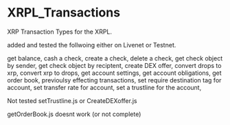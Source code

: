 # XRPL_Transactions
XRP Transaction Types for the XRPL.

added and tested the follwoing either on Livenet or Testnet.

get balance,
cash a check,
create a check,
delete a check,
get check object by sender,
get check object by reciptent,
create DEX offer,
convert drops to xrp,
convert xrp to drops,
get account settings,
get account obligations,
get order book,
previoulsy effecting transactions,
set require destination tag for account,
set transfer rate for account,
set a trustline for the account,

Not tested setTrustline.js or CreateDEXoffer.js

getOrderBook.js doesnt work (or not complete)

